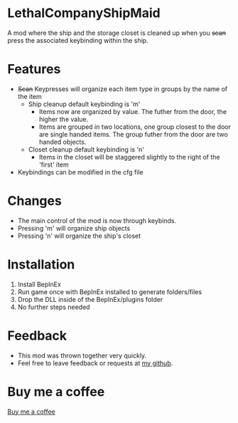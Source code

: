 # LethalCompanyShipMaid
A mod where the ship and the storage closet is cleaned up when you ~~scan~~ press the associated keybinding within the ship.


# Features
- ~~Scan~~ Keypresses will organize each item type in groups by the name of the item
  - Ship cleanup default keybinding is 'm'
	- Items now are organized by value. The futher from the door, the higher the value.
	- Items are grouped in two locations, one group closest to the door are single handed items. The group futher from the door are two handed objects.
  - Closet cleanup default keybinding is 'n'
	- Items in the closet will be staggered slightly to the right of the 'first' item
 - Keybindings can be modified in the cfg file

# Changes
- The main control of the mod is now through keybinds.
- Pressing 'm' will organize ship objects
- Pressing 'n' will organize the ship's closet

# Installation
1. Install BepInEx
2. Run game once with BepInEx installed to generate folders/files
3. Drop the DLL inside of the BepInEx/plugins folder
4. No further steps needed

# Feedback
- This mod was thrown together very quickly. 
- Feel free to leave feedback or requests at [my github](https://github.com/bozzobrain/LethalCompanyShipMaid).

# Buy me a coffee
[Buy me a coffee](https://www.buymeacoffee.com/bozzobrain)
